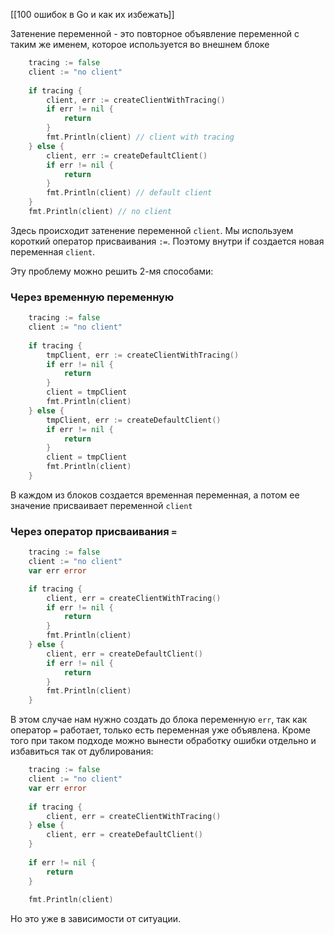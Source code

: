 [[100 ошибок в Go и как их избежать]]

Затенение переменной - это повторное объявление переменной с таким же именем, которое используется во внешнем блоке
```go
    tracing := false
    client := "no client"
  
    if tracing {
        client, err := createClientWithTracing()
        if err != nil {
            return
        }
        fmt.Println(client) // client with tracing
    } else {
        client, err := createDefaultClient()
        if err != nil {
            return
        }
        fmt.Println(client) // default client
    }
    fmt.Println(client) // no client
```
Здесь происходит затенение переменной `client`. Мы используем короткий оператор присваивания `:=`. Поэтому внутри if создается новая переменная `client`.

Эту проблему можно решить 2-мя способами:
### Через временную переменную 
```go
    tracing := false
    client := "no client"
    
    if tracing {
        tmpClient, err := createClientWithTracing()
        if err != nil {
            return
        }
        client = tmpClient
        fmt.Println(client)
    } else {
        tmpClient, err := createDefaultClient()
        if err != nil {
            return
        }
        client = tmpClient
        fmt.Println(client)
    }
```
В каждом из блоков создается временная переменная, а потом ее значение присваивает переменной `client`

### Через оператор присваивания `=`
```go
    tracing := false
    client := "no client"
    var err error

    if tracing {
        client, err = createClientWithTracing()
        if err != nil {
            return
        }
        fmt.Println(client)
    } else {
        client, err = createDefaultClient()
        if err != nil {
            return
        }
        fmt.Println(client)
    }
```
В этом случае нам нужно создать до блока переменную `err`, так как оператор `=` работает, только есть переменная уже объявлена.
Кроме того при таком подходе можно вынести обработку ошибки отдельно и избавиться так от дублирования:
```go
    tracing := false
    client := "no client"
    var err error
    
    if tracing {
        client, err = createClientWithTracing()
    } else {
        client, err = createDefaultClient()
    }
    
    if err != nil {
        return
    }
    
    fmt.Println(client)
```
Но это уже в зависимости от ситуации.